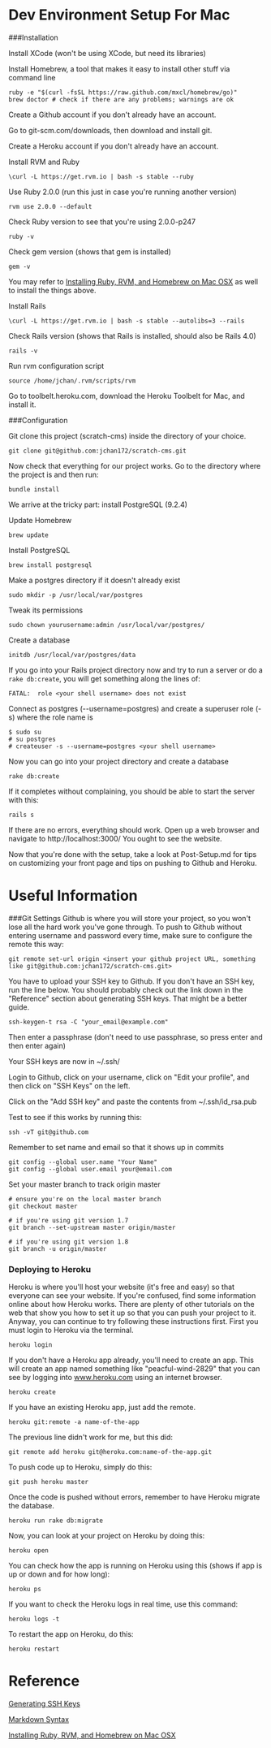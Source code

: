 Dev Environment Setup For Mac
=============================

###Installation

Install XCode (won't be using XCode, but need its libraries)

Install Homebrew, a tool that makes it easy to install other stuff via command line

	ruby -e "$(curl -fsSL https://raw.github.com/mxcl/homebrew/go)"
	brew doctor # check if there are any problems; warnings are ok

Create a Github account if you don't already have an account.

Go to git-scm.com/downloads, then download and install git.

Create a Heroku account if you don't already have an account.

Install RVM and Ruby

	\curl -L https://get.rvm.io | bash -s stable --ruby

Use Ruby 2.0.0 (run this just in case you're running another version) 

	rvm use 2.0.0 --default

Check Ruby version to see that you're using 2.0.0-p247

	ruby -v
	
Check gem version (shows that gem is installed)

	gem -v

You may refer to [Installing Ruby, RVM, and Homebrew on Mac OSX][installosx] as well to install the things above.
	
Install Rails

	\curl -L https://get.rvm.io | bash -s stable --autolibs=3 --rails
	
Check Rails version (shows that Rails is installed, should also be Rails 4.0)

	rails -v 
	
Run rvm configuration script

	source /home/jchan/.rvm/scripts/rvm

Go to toolbelt.heroku.com, download the Heroku Toolbelt for Mac, and install it.

###Configuration

Git clone this project (scratch-cms) inside the directory of your choice.

	git clone git@github.com:jchan172/scratch-cms.git

Now check that everything for our project works. Go to the directory where the project is and then run:

	bundle install

We arrive at the tricky part: install PostgreSQL (9.2.4)

Update Homebrew

	brew update

Install PostgreSQL

	brew install postgresql

Make a postgres directory if it doesn't already exist

	sudo mkdir -p /usr/local/var/postgres

Tweak its permissions

	sudo chown yourusername:admin /usr/local/var/postgres/

Create a database

	initdb /usr/local/var/postgres/data

If you go into your Rails project directory now and try to run a server or do a `rake db:create`, you will get something along the lines of:

	FATAL:  role <your shell username> does not exist

Connect as postgres (--username=postgres) and create a superuser role (-s) where the role name is <your shell username>

	$ sudo su
	# su postgres
	# createuser -s --username=postgres <your shell username>

Now you can go into your project directory and create a database

	rake db:create

If it completes without complaining, you should be able to start the server with this:

	rails s

If there are no errors, everything should work. Open up a web browser and navigate to http://localhost:3000/ You ought to see the website.

Now that you're done with the setup, take a look at Post-Setup.md for tips on customizing your front page and tips on pushing to Github and Heroku.

Useful Information
==================

###Git Settings
Github is where you will store your project, so you won't lose all the hard work you've gone through. To push to Github without entering username and password every time, make sure to configure the remote this way:

	git remote set-url origin <insert your github project URL, something like git@github.com:jchan172/scratch-cms.git>

You have to upload your SSH key to Github. If you don't have an SSH key, run the line below. You should probably check out the link down in the "Reference" section about generating SSH keys. That might be a better guide.

	ssh-keygen-t rsa -C "your_email@example.com"

Then enter a passphrase (don't need to use passphrase, so press enter and then enter again)

Your SSH keys are now in ~/.ssh/

Login to Github, click on your username, click on "Edit your profile", and then click on "SSH Keys" on the left.

Click on the "Add SSH key" and paste the contents from ~/.ssh/id_rsa.pub

Test to see if this works by running this:

	ssh -vT git@github.com

Remember to set name and email so that it shows up in commits

	git config --global user.name "Your Name"
	git config --global user.email your@email.com

Set your master branch to track origin master

	# ensure you're on the local master branch
	git checkout master

	# if you're using git version 1.7
	git branch --set-upstream master origin/master

	# if you're using git version 1.8
	git branch -u origin/master

### Deploying to Heroku
Heroku is where you'll host your website (it's free and easy) so that everyone can see your website. If you're confused, find some information online about how Heroku works. There are plenty of other tutorials on the web that show you how to set it up so that you can push your project to it. Anyway, you can continue to try following these instructions first. First you must login to Heroku via the terminal.

	heroku login

If you don't have a Heroku app already, you'll need to create an app. This will create an app named something like "peacful-wind-2829" that you can see by logging into www.heroku.com using an internet browser.

	heroku create

If you have an existing Heroku app, just add the remote.

	heroku git:remote -a name-of-the-app

The previous line didn't work for me, but this did:

	git remote add heroku git@heroku.com:name-of-the-app.git

To push code up to Heroku, simply do this:

	git push heroku master

Once the code is pushed without errors, remember to have Heroku migrate the database.

	heroku run rake db:migrate

Now, you can look at your project on Heroku by doing this:

	heroku open

You can check how the app is running on Heroku using this (shows if app is up or down and for how long):

	heroku ps

If you want to check the Heroku logs in real time, use this command:

	heroku logs -t

To restart the app on Heroku, do this:

	heroku restart

Reference
=========
[Generating SSH Keys][sshkeys]

[Markdown Syntax][markdown]

[Installing Ruby, RVM, and Homebrew on Mac OSX][installosx]

[sshkeys]: https://help.github.com/articles/generating-ssh-keys
[markdown]: http://daringfireball.net/projects/markdown/syntax
[installosx]: http://www.interworks.com/blogs/ckaukis/2013/03/05/installing-ruby-200-rvm-and-homebrew-mac-os-x-108-mountain-lion